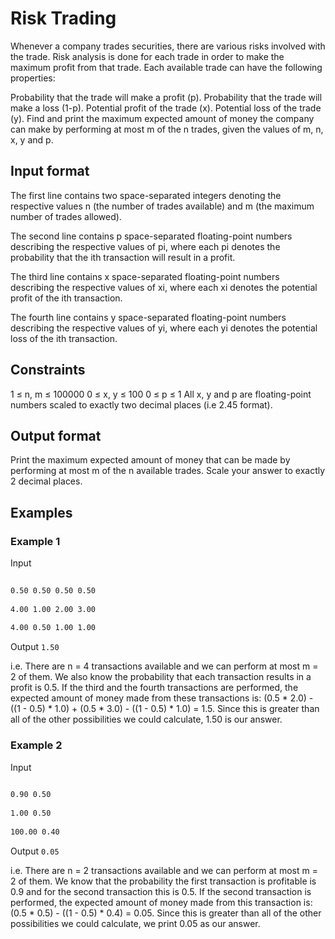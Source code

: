 # Risk Trading
Whenever a company trades securities, there are various risks involved with the trade. Risk analysis is done for each trade in order to make the maximum profit from that trade. Each available trade can have the following properties:

Probability that the trade will make a profit (p).
Probability that the trade will make a loss (1-p).
Potential profit of the trade (x).
Potential loss of the trade (y).
Find and print the maximum expected amount of money the company can make by performing at most m of the n trades, given the values of m, n, x, y and p.

## Input format
The first line contains two space-separated integers denoting the respective values n (the number of trades available) and m (the maximum number of trades allowed).

The second line contains p space-separated floating-point numbers describing the respective values of pi, where each pi denotes the probability that the ith transaction will result in a profit.

The third line contains x space-separated floating-point numbers describing the respective values of xi, where each xi denotes the potential profit of the ith transaction.

The fourth line contains y space-separated floating-point numbers describing the respective values of yi, where each yi denotes the potential loss of the ith transaction.

## Constraints
1 ≤ n, m ≤ 100000
0 ≤ x, y ≤ 100
0 ≤ p ≤ 1
All x, y and p are floating-point numbers scaled to exactly two decimal places (i.e 2.45 format).
## Output format
Print the maximum expected amount of money that can be made by performing at most m of the n available trades. Scale your answer to exactly 2 decimal places.

## Examples
### Example 1
Input
 
```4 2
 
0.50 0.50 0.50 0.50
 
4.00 1.00 2.00 3.00
 
4.00 0.50 1.00 1.00
 ```
Output
`1.50`

i.e. There are n = 4 transactions available and we can perform at most m = 2 of them. We also know the probability that each transaction results in a profit is 0.5. If the third and the fourth transactions are performed, the expected amount of money made from these transactions is: (0.5 * 2.0) - ((1 - 0.5) * 1.0) + (0.5 * 3.0) - ((1 - 0.5) * 1.0) = 1.5. Since this is greater than all of the other possibilities we could calculate, 1.50 is our answer.

### Example 2
Input
```2 2
 
0.90 0.50
 
1.00 0.50
 
100.00 0.40
 ```
Output
`0.05`

i.e. There are n = 2 transactions available and we can perform at most m = 2 of them. We know that the probability the first transaction is profitable is 0.9 and for the second transaction this is 0.5. If the second transaction is performed, the expected amount of money made from this transaction is: (0.5 * 0.5) - ((1 - 0.5) * 0.4) = 0.05. Since this is greater than all of the other possibilities we could calculate, we print 0.05 as our answer.
